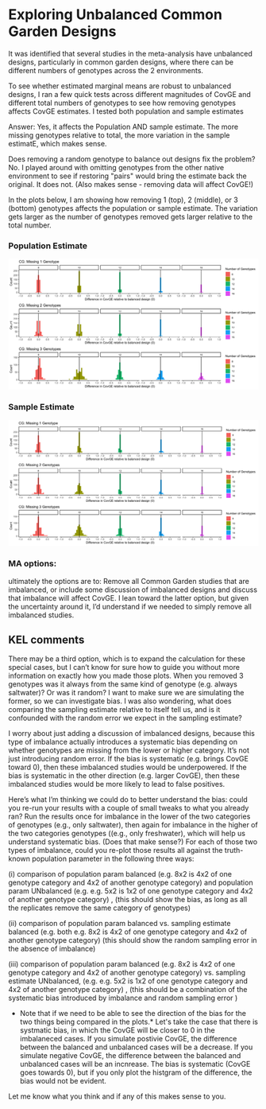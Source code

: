 # Exploring Unbalanced Common Garden Designs

It was identified that several studies in the meta-analysis have unbalanced designs, particularly in common garden designs, where there can be different numbers of genotypes across the 2 environments. 

To see whether estimated marginal means are robust to unbalanced designs, I ran a few quick tests across different magnitudes of CovGE and different total numbers of genotypes to see how removing genotypes affects CovGE estimates. I tested both population and sample estimates

Answer: Yes, it affects the Population AND sample estimate. The more missing genotypes relative to total, the more variation in the sample estimatE, which makes sense. 

Does removing a random genotype to balance out designs fix the problem? No. I played around with omitting genotypes from the other native environment to see if restoring "pairs" would bring the estimate back the original. It does not. (Also makes sense - removing data will affect CovGE!) 

In the plots below, I am showing how removing 1 (top), 2 (middle), or 3 (bottom) genotypes affects the population or sample estimate. The variation gets larger as the number of genotypes removed gets larger relative to the total number.

### Population Estimate

![image](https://github.com/RCN-ECS/CnGV/blob/master/results/Sim_3.10.21/3.21.Pop_MissingGenotypes.png)


### Sample Estimate
![image](https://github.com/RCN-ECS/CnGV/blob/master/results/Sim_3.10.21/3.19.MissingGenotypes.png)



### MA options:

ultimately the options are to: Remove all Common Garden studies that are imbalanced, or include some discussion of imbalanced designs and discuss that imbalance will affect CovGE. I lean toward the latter option, but given the uncertainty around it, I’d understand if we needed to simply remove all imbalanced studies.

## KEL comments

There may be a third option, which is to expand the calculation for these special cases, but I can’t know for sure how to guide you without more information on exactly how you made those plots. When you removed 3 genotypes was it always from the same kind of genotype (e.g. always saltwater)? Or was it random? I want to make sure we are simulating the former, so we can investigate bias. I was also wondering, what does comparing the sampling estimate relative to itself tell us, and is it confounded with the random error we expect in the sampling estimate? 

I worry about just adding a discussion of imbalanced designs, because this type of imbalance actually introduces a systematic bias depending on whether genotypes are missing from the lower or higher category. It’s not just introducing random error. If the bias is systematic (e.g. brings CovGE toward 0), then these imbalanced studies would be underpowered. If the bias is systematic in the other direction (e.g. larger CovGE), then these imbalanced studies would be more likely to lead to false positives.

Here’s what I’m thinking we could do to better understand the bias: could you re-run your results with a couple of small tweaks to what you already ran? Run the results once for imbalance in the lower of the two categories of genotypes (e.g., only saltwater), then again for imbalance in the higher of the two categories genotypes ((e.g., only freshwater), which will help us understand systematic bias. (Does that make sense?) For each of those two types of imbalance, could you re-plot those results all against the truth-known population parameter in the following three ways:

(i) comparison of population param balanced (e.g. 8x2 is 4x2 of one genotype category and 4x2 of another genotype category) and population param UNbalanced (e.g. e.g. 5x2 is 1x2 of one genotype category and 4x2 of another genotype category) ,  (this should show the bias, as long as all the replicates remove the same category of genotypes)

(ii) comparison of population param balanced vs. sampling estimate balanced (e.g. both e.g. 8x2 is 4x2 of one genotype category and 4x2 of another genotype category)  (this should show the random sampling error in the absence of imbalance)

(iii) comparison of population param balanced (e.g. 8x2 is 4x2 of one genotype category and 4x2 of another genotype category)  vs. sampling estimate UNbalanced, (e.g. e.g. 5x2 is 1x2 of one genotype category and 4x2 of another genotype category) , (this should be a combination of the systematic bias introduced by imbalance and random sampling error )

* Note that if we need to be able to see the direction of the bias for the two things being compared in the plots.* Let's take the case that there is systmatic bias, in which the CovGE will be closer to 0 in the imbalaneced cases. If you simulate postivie CovGE, the difference between the balanced and unbalanced cases will be a decrease. If you simulate negative CovGE, the difference between the balanced and unbalanced cases will be an incnrease. The bias is systematic (CovGE goes towards 0), but if you only plot the histgram of the difference, the bias would not be evident.

Let me know what you think and if any of this makes sense to you. 
